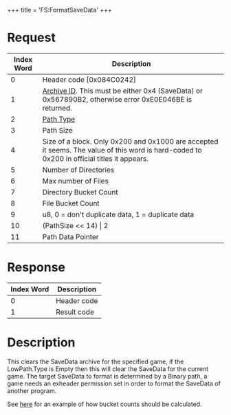 +++
title = 'FS:FormatSaveData'
+++

# Request

| Index Word | Description                                                                                                                                       |
|------------|---------------------------------------------------------------------------------------------------------------------------------------------------|
| 0          | Header code \[0x084C0242\]                                                                                                                        |
| 1          | [Archive ID](Filesystem_services#ArchiveId "wikilink"). This must be either 0x4 (SaveData) or 0x567890B2, otherwise error 0xE0E046BE is returned. |
| 2          | [Path Type](Filesystem_services#PathType "wikilink")                                                                                              |
| 3          | Path Size                                                                                                                                         |
| 4          | Size of a block. Only 0x200 and 0x1000 are accepted it seems. The value of this word is hard-coded to 0x200 in official titles it appears.        |
| 5          | Number of Directories                                                                                                                             |
| 6          | Max number of Files                                                                                                                               |
| 7          | Directory Bucket Count                                                                                                                            |
| 8          | File Bucket Count                                                                                                                                 |
| 9          | u8, 0 = don't duplicate data, 1 = duplicate data                                                                                                  |
| 10         | (PathSize \<\< 14) \| 2                                                                                                                           |
| 11         | Path Data Pointer                                                                                                                                 |

# Response

| Index Word | Description |
|------------|-------------|
| 0          | Header code |
| 1          | Result code |

# Description

This clears the SaveData archive for the specified game, if the
LowPath.Type is Empty then this will clear the SaveData for the current
game. The target SaveData to format is determined by a Binary path, a
game needs an exheader permission set in order to format the SaveData of
another program.

See [here](RomFS#Hash_Table_Structure "wikilink") for an example of how
bucket counts should be calculated.